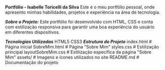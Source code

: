 **Portfólio - Isabelle Toricelli da Silva**
Este é o meu portfólio pessoal, onde apresento minhas habilidades, projetos e experiência na área de tecnologia.

***Sobre o Projeto:***
Este portfólio foi desenvolvido com HTML, CSS e conta com estilização responsiva para garantir uma boa experiência do usuário em diferentes dispositivos.

***Tecnologias Utilizadas***
HTML5
CSS3
***Estrutura do Projeto***
 index.html          # Página inicial
 SobreMim.html       # Página "Sobre Mim"
 styles.css          # Estilização principal
 layoutSobreMim.css  # Estilização específica da página "Sobre Mim"
 assets/             # Imagens e ícones utilizados no site
 README.md           # Documentação do projeto
